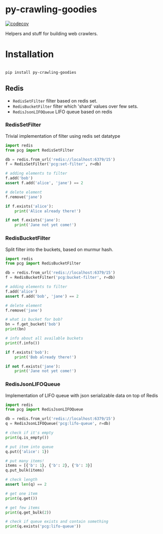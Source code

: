 # py-crawling-goodies

[![codecov](https://codecov.io/gh/istinspring/py-crawling-goodies/branch/master/graph/badge.svg)](https://codecov.io/gh/istinspring/py-crawling-goodies)


Helpers and stuff for building web crawlers.

# Installation

```bash

pip install py-crawling-goodies
```


## Redis

- `RedisSetFilter` filter based on redis set.
- `RedisBucketFilter` filter which 'shard' values over few sets.
- `RedisJsonLIFOQueue` LIFO queue based on redis


### RedisSetFilter

Trivial implementation of filter using redis set datatype

```python
import redis
from pcg import RedisSetFilter

db = redis.from_url('redis://localhost:6379/15')
f = RedisSetFilter('pcg:set-filter', r=db)

# adding elements to filter
f.add('bob')
assert f.add('alice', 'jane') == 2

# delete element
f.remove('jane')

if f.exists('alice'):
    print('Alice already there!')

if not f.exists('jane'):
    print('Jane not yet come!')
```

### RedisBucketFilter

Split filter into the buckets, based on murmur hash.

```python
import redis
from pcg import RedisBucketFilter

db = redis.from_url('redis://localhost:6379/15')
f = RedisBucketFilter('pcg:bucket-filter', r=db)

# adding elements to filter
f.add('alice')
assert f.add('bob', 'jane') == 2

# delete element
f.remove('jane')

# what is bucket for bob?
bn = f.get_bucket('bob')
print(bn)

# info about all available buckets
print(f.info())

if f.exists('bob'):
    print('Bob already there!')

if not f.exists('jane'):
    print('Jane not yet come!')
```

### RedisJsonLIFOQueue

Implementation of LIFO queue with json serializable data on top of Redis

```python
import redis
from pcg import RedisJsonLIFOQueue

db = redis.from_url('redis://localhost:6379/15')
q = RedisJsonLIFOQueue('pcg:lifo-queue', r=db)

# check if it's empty
print(q.is_empty())

# put item into queue
q.put({'alice': 1})

# put many items!
items = [{'b': 1}, {'b': 2}, {'b': 3}]
q.put_bulk(items)

# check length
assert len(q) == 2

# get one item
print(q.get())

# get few items
print(q.get_bulk(2))

# check if queue exists and contain something
print(q.exists('pcg:lifo-queue'))
```
